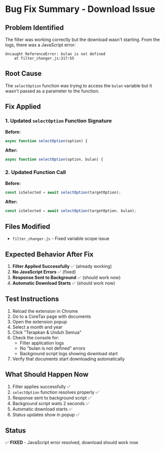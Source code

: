 # Bug Fix Summary - Download Issue

## Problem Identified
The filter was working correctly but the download wasn't starting. From the logs, there was a JavaScript error:

```
Uncaught ReferenceError: bulan is not defined
    at filter_changer.js:317:55
```

## Root Cause
The `selectOption` function was trying to access the `bulan` variable but it wasn't passed as a parameter to the function.

## Fix Applied

### 1. Updated `selectOption` Function Signature
**Before:**
```javascript
async function selectOption(option) {
```

**After:**
```javascript
async function selectOption(option, bulan) {
```

### 2. Updated Function Call
**Before:**
```javascript
const isSelected = await selectOption(targetOption);
```

**After:**
```javascript
const isSelected = await selectOption(targetOption, bulan);
```

## Files Modified
- `filter_changer.js` - Fixed variable scope issue

## Expected Behavior After Fix

1. **Filter Applied Successfully** ✅ (already working)
2. **No JavaScript Errors** ✅ (fixed)
3. **Response Sent to Background** ✅ (should work now)
4. **Automatic Download Starts** ✅ (should work now)

## Test Instructions

1. Reload the extension in Chrome
2. Go to a CoreTax page with documents
3. Open the extension popup
4. Select a month and year
5. Click "Terapkan & Unduh Semua"
6. Check the console for:
   - Filter application logs
   - No "bulan is not defined" errors
   - Background script logs showing download start
7. Verify that documents start downloading automatically

## What Should Happen Now

1. Filter applies successfully ✅
2. `selectOption` function resolves properly ✅
3. Response sent to background script ✅
4. Background script waits 2 seconds ✅
5. Automatic download starts ✅
6. Status updates show in popup ✅

## Status
✅ **FIXED** - JavaScript error resolved, download should work now